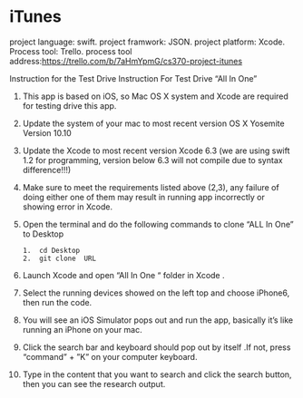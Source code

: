 # iTunes
project language: swift.
project framwork: JSON.
project platform: Xcode.
Process tool: Trello.
process tool address:https://trello.com/b/7aHmYpmG/cs370-project-itunes

Instruction for the Test Drive
Instruction For Test Drive “All In One”

1.	This app is based on iOS, so Mac OS X system and Xcode are required for testing drive this app.

2.	Update the system of your mac to most recent version  OS X Yosemite Version 10.10

3.	Update the Xcode to most recent version Xcode 6.3 (we are using swift 1.2 for programming, version below 6.3 will not compile due to syntax difference!!!)

4.	Make sure to meet the requirements listed above (2,3), any failure of doing either one of them may result in running app incorrectly or showing error in Xcode.

5.	Open the terminal and do the following commands to clone “ALL In One” to Desktop

        1.	cd Desktop
        2.	git clone  URL
     
6.	Launch Xcode and open “All In One “ folder in    Xcode .

7.	Select the running devices showed on the left top and choose iPhone6, then run the code.

8.	You will see an iOS Simulator pops out and run the app, basically it’s like running an iPhone on your mac.

9.	Click the search bar and keyboard should pop out by itself .If not, press “command” + ”K”  on your computer keyboard.

10.	Type in the content that you want to search and click the search button, then you can see the research output.
